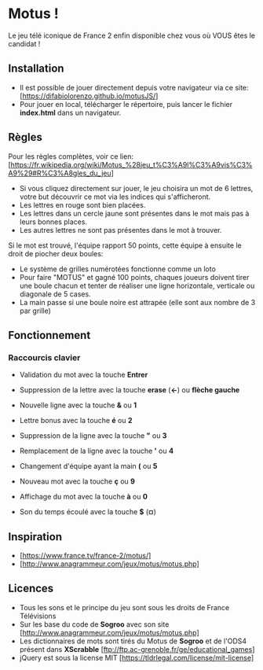 # Motus !

Le jeu télé iconique de France 2 enfin disponible chez vous où VOUS êtes le candidat !

## Installation

- Il est possible de jouer directement depuis votre navigateur via ce site: [https://difabiolorenzo.github.io/motusJS/]
- Pour jouer en local, télécharger le répertoire, puis lancer le fichier **index.html** dans un navigateur.

## Règles

Pour les règles complètes, voir ce lien: [https://fr.wikipedia.org/wiki/Motus_%28jeu_t%C3%A9l%C3%A9vis%C3%A9%29#R%C3%A8gles_du_jeu]

- Si vous cliquez directement sur jouer, le jeu choisira un mot de 6 lettres, votre but découvrir ce mot via les indices qui s'afficheront.
- Les lettres en rouge sont bien placées.
- Les lettres dans un cercle jaune sont présentes dans le mot mais pas à leurs bonnes places.
- Les autres lettres ne sont pas présentes dans le mot à trouver.

Si le mot est trouvé, l'équipe rapport 50 points, cette équipe à ensuite le droit de piocher deux boules:

- Le système de grilles numérotées fonctionne comme un loto
- Pour faire "MOTUS" et gagné 100 points, chaques joueurs doivent tirer une boule chacun et tenter de réaliser une ligne horizontale, verticale ou diagonale de 5 cases.
- La main passe si une boule noire est attrapée (elle sont aux nombre de 3 par grille)

## Fonctionnement

### Raccourcis clavier
- Validation du mot avec la touche **Entrer**
- Suppression de la lettre avec la touche **erase** (**←**) ou **flèche gauche**

- Nouvelle ligne avec la touche **&** ou **1**
- Lettre bonus avec la touche **é** ou **2**
- Suppression de la ligne avec la touche **"** ou **3**
- Remplacement de la ligne avec la touche **'** ou **4**
- Changement d'équipe ayant la main **(** ou **5**

- Nouveau mot avec la touche **ç** ou **9**
- Affichage du mot avec la touche **à** ou **0**

- Son du temps écoulé avec la touche **$** (**¤**)


## Inspiration
- [https://www.france.tv/france-2/motus/]
- [http://www.anagrammeur.com/jeux/motus/motus.php]

## Licences
- Tous les sons et le principe du jeu sont sous les droits de France Télévisions
- Sur les base du code de **Sogroo** avec son site [http://www.anagrammeur.com/jeux/motus/motus.php]
- Les dictionnaires de mots sont tirés du Motus de **Sogroo** et de l'ODS4 présent dans **XScrabble** [ftp://ftp.ac-grenoble.fr/ge/educational_games]
- jQuery est sous la license MIT [https://tldrlegal.com/license/mit-license]
